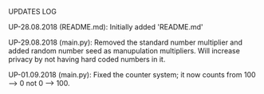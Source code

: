 UPDATES LOG

UP-28.08.2018 (README.md): Initially added 'README.md'

UP-29.08.2018 (main.py): Removed the standard number multiplier and added random number seed as manupulation multipliers. Will increase privacy by not having hard coded numbers in it.

UP-01.09.2018 (main.py): Fixed the counter system; it now counts from 100 --> 0 not 0 --> 100.
